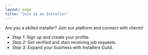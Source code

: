 ```yaml
---
layout: page
title: "Join as an Installer"
---
```


Are you a skilled installer? Join our platform and connect with clients!
- *Step 1*: Sign up and create your profile.
- *Step 2*: Get verified and start receiving job requests.
- *Step 3*: Expand your business with Installers Guild.

